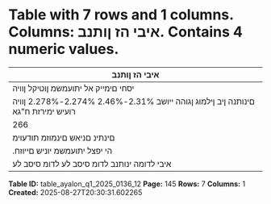 # Table with 7 rows and 1 columns. Columns: איבי הז ןותנב. Contains 4 numeric values.

| איבי הז ןותנב |
|---|
| יסחי םימייק אל יתועמשמ ןוטיקל ןוויה |
| םינותנה ןיב ןילמוג ןגוהה ייושב 2.31%-2.46% 2.274%-2.278% ןוויה רועיש ימירזת ח"גא |
| 266 | 677 262 | 909 |
| םינתינ םניאש םינמוזמ תודעוימ |
| .הי יפצל יתועמשמ יוניש םייוזח |
| איבי לדומה ינותנב לדומ סיסב לע לדומ סיסב לע |

**Table ID:** table_ayalon_q1_2025_0136_12
**Page:** 145
**Rows:** 7
**Columns:** 1
**Created:** 2025-08-27T20:30:31.602265
